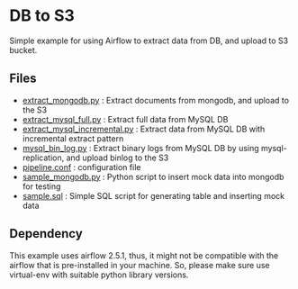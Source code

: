 # DB to S3

Simple example for using Airflow to extract data from DB, and upload to S3 bucket.

## Files

- [extract_mongodb.py](./extract_mongodb.py) : Extract documents from mongodb, and upload to the S3
- [extract_mysql_full.py](./extract_mysql_full.py) : Extract full data from MySQL DB
- [extract_mysql_incremental.py](./extract_mysql_incremental.py) : Extract data from MySQL DB with incremental extract pattern
- [mysql_bin_log.py](./mysql_bin_log.py) : Extract binary logs from MySQL DB by using mysql-replication, and upload binlog to the S3
- [pipeline.conf](./pipeline.conf) : configuration file
- [sample_mongodb.py](./sample_mongodb.py) : Python script to insert mock data into mongodb for testing
- [sample.sql](./sample.sql) : Simple SQL script for generating table and inserting mock data

## Dependency

This example uses airflow 2.5.1, thus, it might not be compatible with the airflow that is pre-installed in your machine.
So, please make sure use virtual-env with suitable python library versions.
